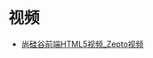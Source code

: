 


# 视频

* [尚硅谷前端HTML5视频_Zepto视频](https://www.bilibili.com/video/av27140109?from=search&seid=3761726523875051382)
